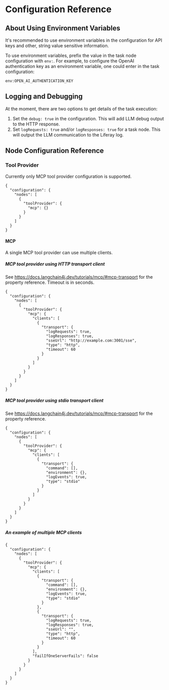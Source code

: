 
# Configuration Reference

## About Using Environment Variables

It's recommended to use environment variables in the configuration for API keys and other, string value sensitive information. 

To use environment variables, prefix the value in the task node configuration with `env:`. For example, to configure the OpenAI authentication key as an environment variable, one could enter in the task configuration:
```
env:OPEN_AI_AUTHENTICATION_KEY
```

## Logging and Debugging

At the moment, there are two options to get details of the task execution:

1. Set the `debug: true` in the configuration. This will add LLM debug output to the HTTP response.
1. Set `logRequests: true` and/or `logResponses: true` for a task node. This will output the LLM communication to the Liferay log.

## Node Configuration Reference


### Tool Provider

Currently only MCP tool provider configuration is supported.

```
{
  "configuration": {
    "nodes": [
      {
        "toolProvider": {
          "mcp": {}
        }
      }
    ]
  }
}

```

#### MCP

A single MCP tool provider can use multiple clients.

##### MCP tool provider using HTTP transport client

See https://docs.langchain4j.dev/tutorials/mcp/#mcp-transport for the property reference. Timeout is in seconds.

```
{
  "configuration": {
    "nodes": [
      {
        "toolProvider": {
          "mcp": {
            "clients": [
              {
                "transport": {
                  "logRequests": true,
                  "logResponses": true,
                  "sseUrl": "http://example.com:3001/sse",
                  "type": "http",
                  "timeout": 60
                }
              }
            ]
          }
        }
      }
    ]
  }
}

```

##### MCP tool provider using stdio transport client

See https://docs.langchain4j.dev/tutorials/mcp/#mcp-transport for the property reference.


```
{
  "configuration": {
    "nodes": [
      {
        "toolProvider": {
          "mcp": {
            "clients": [
              {
                "transport": {
                  "command": [],
                  "environment": {},
                  "logEvents": true,
                  "type": "stdio"
                }
              }
            ]
          }
        }
      }
    ]
  }
}

```

##### An example of multiple MCP clients

```
{
  "configuration": {
    "nodes": [
      {
        "toolProvider": {
          "mcp": {
            "clients": [
              {
                "transport": {
                  "command": [],
                  "environment": {},
                  "logEvents": true,
                  "type": "stdio"
                }
              },
              {
                "transport": {
                  "logRequests": true,
                  "logResponses": true,
                  "sseUrl": "",
                  "type": "http",
                  "timeout": 60
                }
              }
            ],
            "failIfOneServerFails": false
          }
        }
      }
    ]
  }
}

```